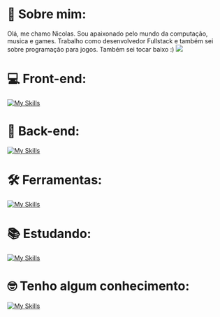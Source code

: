 # 💫 Sobre mim:
Olá, me chamo Nicolas. Sou apaixonado pelo mundo da computação, musica e games. Trabalho como desenvolvedor Fullstack e também sei sobre programação para jogos. Também sei tocar baixo :)
[![](https://visitcount.itsvg.in/api?id=RebelAstronomer&icon=5&color=4)](https://visitcount.itsvg.in)

# 💻 Front-end:
[![My Skills](https://skillicons.dev/icons?i=ts,html,css,react,next,tailwindcss,vite)](https://skillicons.dev)

# 🤖 Back-end:
[![My Skills](https://skillicons.dev/icons?i=fastapi,python,mongodb,postgres,prisma,nodejs)](https://skillicons.dev)

# 🛠 Ferramentas:
[![My Skills](https://skillicons.dev/icons?i=git,npm,pnpm,docker,nodejs,neovim,vscode)](https://skillicons.dev)

# 📚 Estudando:
[![My Skills](https://skillicons.dev/icons?i=rust,elixir)](https://skillicons.dev)

# 🤓 Tenho algum conhecimento:
[![My Skills](https://skillicons.dev/icons?i=django,cpp,angular,lua)](https://skillicons.dev)

<!-- Proudly created with GPRM ( https://gprm.itsvg.in ) -->
